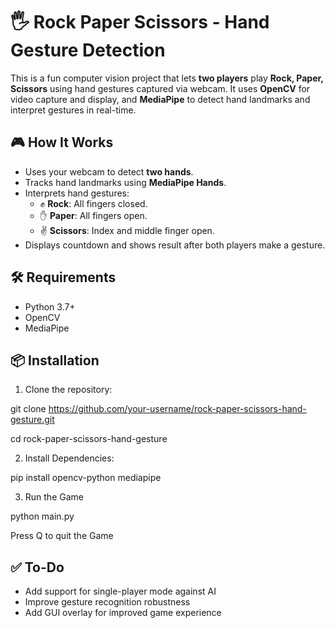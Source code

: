 # 🖐️ Rock Paper Scissors - Hand Gesture Detection

This is a fun computer vision project that lets **two players** play **Rock, Paper, Scissors** using hand gestures captured via webcam. It uses **OpenCV** for video capture and display, and **MediaPipe** to detect hand landmarks and interpret gestures in real-time.

## 🎮 How It Works

- Uses your webcam to detect **two hands**.
- Tracks hand landmarks using **MediaPipe Hands**.
- Interprets hand gestures:
  - ✊ **Rock**: All fingers closed.
  - ✋ **Paper**: All fingers open.
  - ✌️ **Scissors**: Index and middle finger open.
- Displays countdown and shows result after both players make a gesture.

## 🛠 Requirements

- Python 3.7+
- OpenCV
- MediaPipe

## 📦 Installation

1. Clone the repository:

git clone https://github.com/your-username/rock-paper-scissors-hand-gesture.git

cd rock-paper-scissors-hand-gesture 

2. Install Dependencies:

pip install opencv-python mediapipe

3. Run the Game

python main.py

Press Q to quit the Game

## ✅ To-Do

- Add support for single-player mode against AI
- Improve gesture recognition robustness
- Add GUI overlay for improved game experience
